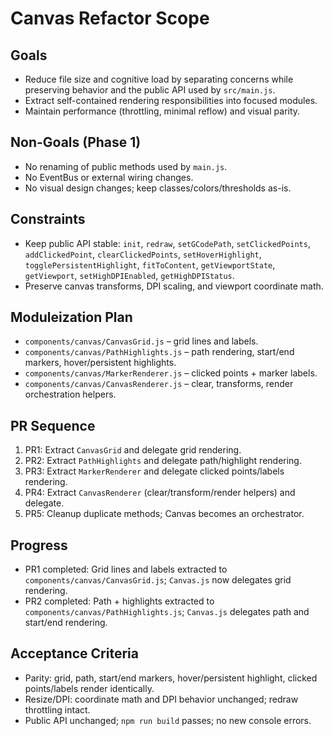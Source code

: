 # Canvas Refactor Scope

## Goals
- Reduce file size and cognitive load by separating concerns while preserving behavior and the public API used by `src/main.js`.
- Extract self-contained rendering responsibilities into focused modules.
- Maintain performance (throttling, minimal reflow) and visual parity.

## Non-Goals (Phase 1)
- No renaming of public methods used by `main.js`.
- No EventBus or external wiring changes.
- No visual design changes; keep classes/colors/thresholds as-is.

## Constraints
- Keep public API stable: `init`, `redraw`, `setGCodePath`, `setClickedPoints`, `addClickedPoint`, `clearClickedPoints`, `setHoverHighlight`, `togglePersistentHighlight`, `fitToContent`, `getViewportState`, `getViewport`, `setHighDPIEnabled`, `getHighDPIStatus`.
- Preserve canvas transforms, DPI scaling, and viewport coordinate math.

## Moduleization Plan
- `components/canvas/CanvasGrid.js` – grid lines and labels.
- `components/canvas/PathHighlights.js` – path rendering, start/end markers, hover/persistent highlights.
- `components/canvas/MarkerRenderer.js` – clicked points + marker labels.
- `components/canvas/CanvasRenderer.js` – clear, transforms, render orchestration helpers.

## PR Sequence
1. PR1: Extract `CanvasGrid` and delegate grid rendering.
2. PR2: Extract `PathHighlights` and delegate path/highlight rendering.
3. PR3: Extract `MarkerRenderer` and delegate clicked points/labels rendering.
4. PR4: Extract `CanvasRenderer` (clear/transform/render helpers) and delegate.
5. PR5: Cleanup duplicate methods; Canvas becomes an orchestrator.

## Progress
- PR1 completed: Grid lines and labels extracted to `components/canvas/CanvasGrid.js`; `Canvas.js` now delegates grid rendering.
- PR2 completed: Path + highlights extracted to `components/canvas/PathHighlights.js`; `Canvas.js` delegates path and start/end rendering.

## Acceptance Criteria
- Parity: grid, path, start/end markers, hover/persistent highlight, clicked points/labels render identically.
- Resize/DPI: coordinate math and DPI behavior unchanged; redraw throttling intact.
- Public API unchanged; `npm run build` passes; no new console errors.
